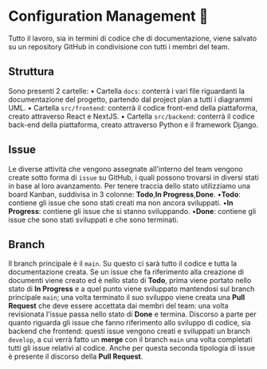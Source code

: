 ﻿# Configuration Management 📍 
Tutto il lavoro, sia in termini di codice che di documentazione, viene salvato su un repository GitHub in condivisione con tutti i membri del team.

## Struttura
Sono presenti 2 cartelle:
• Cartella `docs`: conterrà i vari file riguardanti la documentazione del progetto, partendo dal project plan a tutti i diagrammi UML.
• Cartella `src/frontend`: conterrà il codice front-end della piattaforma, creato attraverso React e NextJS.
• Cartella `src/backend`: conterrà il codice back-end della piattaforma, creato attraverso Python e il framework Django.

## Issue
Le diverse attività che vengono assegnate all'interno del team vengono create sotto forma di `issue` su GitHub, i quali possono trovarsi in diversi stati in base al loro avanzamento.
Per tenere traccia dello stato utilizziamo una board Kanban, suddivisa in 3 colonne: **Todo**,**In Progress**,**Done**.
•**Todo**: contiene gli issue che sono stati creati ma non ancora sviluppati.
•**In Progress**: contiene gli issue che si stanno sviluppando.
•**Done**: contiene gli issue che sono stati sviluppati e che sono terminati.

## Branch
Il branch principale è il `main`. Su questo ci sarà tutto il codice e tutta la documentazione creata.
Se un issue che fa riferimento alla creazione di documenti viene creato ed è nello stato di **Todo**, prima viene portato nello stato di **In Progress** e a quel punto viene sviluppato mantendosi sul branch principale `main`; una volta terminato il suo sviluppo viene creata una **Pull Request** che deve essere accettata dai membri del team: una volta revisionata l'issue passa nello stato di **Done** e termina.
Discorso a parte per quanto riguarda gli issue che fanno riferimento allo sviluppo di codice, sia backend che frontend: questi issue vengono creati e sviluppati un branch `develop`, a cui verrà fatto un **merge** con il branch `main` una volta completati tutti gli issue relativi al codice.
Anche per questa seconda tipologia di issue è presente il discorso della **Pull Request**.
